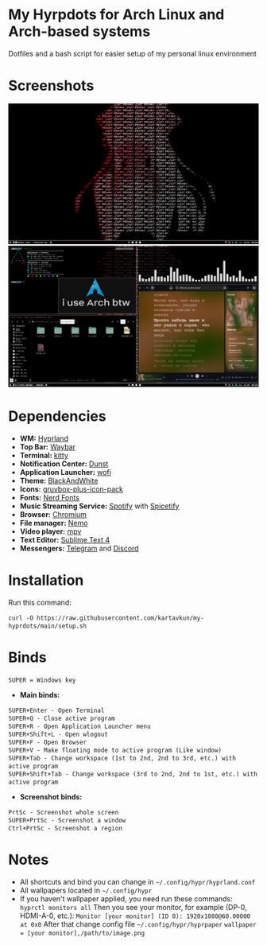 # My Hyrpdots for Arch Linux and Arch-based systems
Dotfiles and a bash script for easier setup of my personal linux environment

# Screenshots
![alt](/photos/w_out_apps.png)
![alt text](/photos/w_apps.png)

# Dependencies
- **WM:** [Hyprland](https://hyprland.org)
- **Top Bar:** [Waybar](https://github.com/Alexays/Waybar)
- **Terminal:** [kitty](https://github.com/kovidgoyal/kitty)
- **Notification Center:** [Dunst](https://dunst-project.org)
- **Application Launcher:** [wofi](https://sr.ht/~scoopta/wofi/)
- **Theme:** [BlackAndWhite](https://www.opencode.net/infinity64/blackandwhite-gtk)
- **Icons:** [gruvbox-plus-icon-pack](https://github.com/SylEleuth/gruvbox-plus-icon-pack)
- **Fonts:** [Nerd Fonts](https://github.com/ryanoasis/nerd-fonts)
- **Music Streaming Service:** [Spotify](https://spotify.com) with [Spicetify](https://spicetify.app)
- **Browser:** [Chromium](https://www.chromium.org/chromium-projects)
- **File manager:** [Nemo](https://github.com/linuxmint/nemo)
- **Video player:** [mpv](https://mpv.io)
- **Text Editor:** [Sublime Text 4](https://www.sublimetext.com)
- **Messengers:** [Telegram](https://desktop.telegram.org/) and [Discord](https://discord.com)

# Installation
Run this command:
```
curl -O https://raw.githubusercontent.com/kartavkun/my-hyprdots/main/setup.sh
``` 

# Binds
`SUPER = Windows key`
- **Main binds:**
```
SUPER+Enter - Open Terminal
SUPER+Q - Close active program
SUPER+R - Open Application Launcher menu
SUPER+Shift+L - Open wlogout
SUPER+F - Open Browser
SUPER+V - Make floating mode to active program (Like window)
SUPER+Tab - Change workspace (1st to 2nd, 2nd to 3rd, etc.) with active program
SUPER+Shift+Tab - Change workspace (3rd to 2nd, 2nd to 1st, etc.) with active program
```

- **Screenshot binds:**
```
PrtSc - Screenshot whole screen
SUPER+PrtSc - Screenshot a window
Ctrl+PrtSc - Screenshot a region
```

# Notes
- All shortcuts and bind you can change in `~/.config/hypr/hyprland.conf`
- All wallpapers located in `~/.config/hypr`
- If you haven't wallpaper applied, you need run these commands: 
`
hyprctl monitors all
`
Then you see your monitor, for example (DP-0, HDMI-A-0, etc.):
`
Monitor [your monitor] (ID 0):
	1920x1080@60.00000 at 0x0
`
After that change config file `~/.config/hypr/hyprpaper`
`
wallpaper = [your monitor],/path/to/image.png
`
